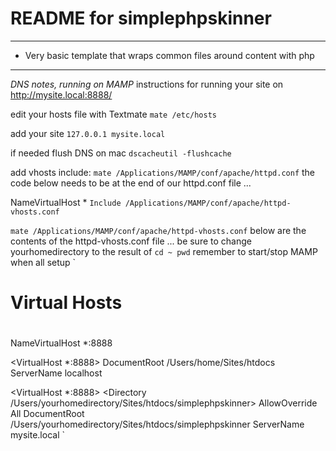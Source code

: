 README for simplephpskinner
================================

---------------------------------------
* Very basic template that wraps common files around content with php
---------------------------------------

_DNS notes, running on MAMP_
instructions for running your site on http://mysite.local:8888/

edit your hosts file with Textmate
`mate /etc/hosts`

add your site
`127.0.0.1 mysite.local`

if needed flush DNS on mac 
`dscacheutil -flushcache`

add vhosts include:
`mate /Applications/MAMP/conf/apache/httpd.conf`
the code below needs to be at the end of our httpd.conf file ...

NameVirtualHost *
`Include /Applications/MAMP/conf/apache/httpd-vhosts.conf`

`mate /Applications/MAMP/conf/apache/httpd-vhosts.conf`
below are the contents of the httpd-vhosts.conf file ...
be sure to change yourhomedirectory to the result of 
`cd ~
pwd`
remember to start/stop MAMP when all setup
`
#
# Virtual Hosts
#
NameVirtualHost *:8888

<VirtualHost *:8888>
	DocumentRoot /Users/home/Sites/htdocs
	ServerName localhost
</VirtualHost>

<VirtualHost *:8888> 
  <Directory /Users/yourhomedirectory/Sites/htdocs/simplephpskinner> 
    AllowOverride All 
  </Directory> 
  DocumentRoot /Users/yourhomedirectory/Sites/htdocs/simplephpskinner
  ServerName mysite.local
</VirtualHost>
`